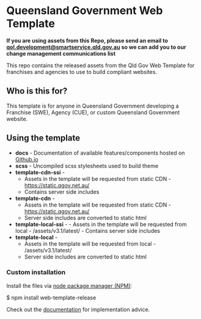 # Queensland Government Web Template

**If you are using assets from this Repo, please send an email to qol.development@smartservice.qld.gov.au so we can add you to our change management communications list**

This repo contains the released assets from the Qld Gov Web Template for franchises and agencies to use to build compliant websites.

## Who is this for?
This template is for anyone in Queensland Government developing a Franchise (SWE), Agency (CUE), or custom Queensland Government website.

## Using the template
 - **docs** - Documentation of available features/components hosted on [Github.io](https://qld-gov-au.github.io/web-template-release/)
 - **scss** - Uncompiled scss stylesheets used to build theme
 - **template-cdn-ssi** -
      - Assets in the template will be requested from static CDN - https://static.qgov.net.au/
      - Contains server side includes
 - **template-cdn** -
     - Assets in the template will be requested from static CDN - https://static.qgov.net.au/
     - Server side includes are converted to static html
 - **template-local-ssi** -
       - Assets in the template will be requested from local - /assets/v3.1/latest/
       - Contains server side includes
  - **template-local** -
      - Assets in the template will be requested from local - /assets/v3.1/latest/
      - Server side includes are converted to static html


### Custom installation
Install the files via <a href="https://nodejs.org/en/">node package manager (NPM)</a>:

$ npm install web-template-release

Check out the <a href="https://qld-gov-au.github.io/web-template-release/">documentation</a> for implementation advice.
